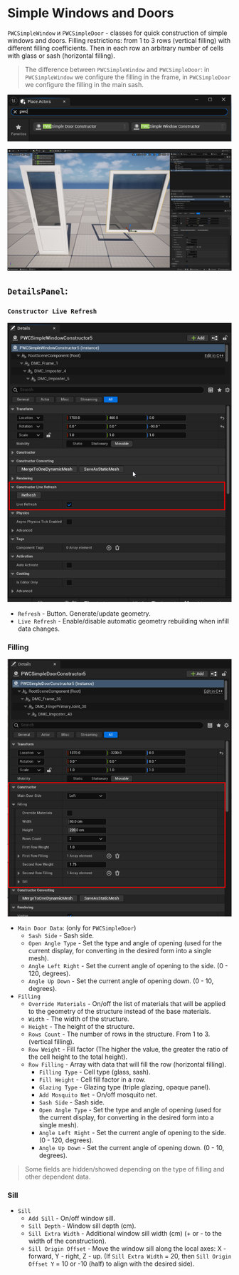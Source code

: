 # Simple Windows and Doors

`PWCSimpleWindow` и `PWCSimpleDoor` - classes for quick construction of simple windows and doors. Filling restrictions: from 1 to 3 rows (vertical filling) with different filling coefficients. Then in each row an arbitrary number of cells with glass or sash (horizontal filling).

> The difference between `PWCSimpleWindow` and `PWCSimpleDoor`: in `PWCSimpleWindow` we configure the filling in the frame, in `PWCSimpleDoor` we configure the filling in the main sash.

![](./img/SimpleConstructor1.png ':size=50%')

![](./img/SimpleConstructor2.jpg ':size=50%')

## `DetailsPanel`:

### `Constructor Live Refresh`

![](./img/ConstructorLiveRefresh0.png ':size=20%')

- `Refresh` - Button. Generate/update geometry.
- `Live Refresh` - Enable/disable automatic geometry rebuilding when infill data changes.

### Filling

![](./img/SimpleConstructor0.png ':size=20%')

- `Main Door Data`: (only for `PWCSimpleDoor`)
	- `Sash Side` - Sash side.
	- `Open Angle Type` - Set the type and angle of opening (used for the current display, for converting in the desired form into a single mesh).
	- `Angle Left Right` - Set the current angle of opening to the side. (0 - 120, degrees).
	- `Angle Up Down` - Set the current angle of opening down. (0 - 10, degrees).
- `Filling`
	-  `Override Materials` - On/off the list of materials that will be applied to the geometry of the structure instead of the base materials.
	- `Width` - The width of the structure.
	- `Height` - The height of the structure.
	- `Rows Count` - The number of rows in the structure. From 1 to 3. (vertical filling).
	- `Row Weight` - Fill factor (The higher the value, the greater the ratio of the cell height to the total height).
	- `Row Filling` - Array with data that will fill the row (horizontal filling).
		- `Filling Type` - Cell type (glass, sash).
		- `Fill Weight` - Cell fill factor in a row.
		- `Glazing Type` - Glazing type (triple glazing, opaque panel).
		- `Add Mosquito Net` - On/off mosquito net.
		- `Sash Side` - Sash side.
		- `Open Angle Type` - Set the type and angle of opening (used for the current display, for converting in the desired form into a single mesh).
		- `Angle Left Right` - Set the current angle of opening to the side. (0 - 120, degrees).
		- `Angle Up Down` - Set the current angle of opening down. (0 - 10, degrees).
		
> Some fields are hidden/showed depending on the type of filling and other dependent data.

### Sill

- `Sill`
	- `Add Sill` - On/off window sill.
	- `Sill Depth` - Window sill depth (cm).
	- `Sill Extra Width` - Additional window sill width (cm) (+ or - to the width of the construction).
	- `Sill Origin Offset` - Move the window sill along the local axes: X - forward, Y - right, Z - up. (If `Sill Extra Width` = 20, then `Sill Origin Offset Y` = 10 or -10 (half) to align with the desired side).
